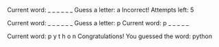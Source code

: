 Current word: _ _ _ _ _ _
Guess a letter: a
Incorrect! Attempts left: 5

Current word: _ _ _ _ _ _
Guess a letter: p
Current word: p _ _ _ _ _

Current word: p y t h o n
Congratulations! You guessed the word: python
